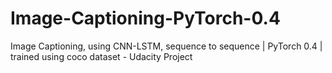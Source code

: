 # Image-Captioning-PyTorch-0.4
Image Captioning, using CNN-LSTM, sequence to sequence | PyTorch 0.4 | trained using coco dataset - Udacity Project
